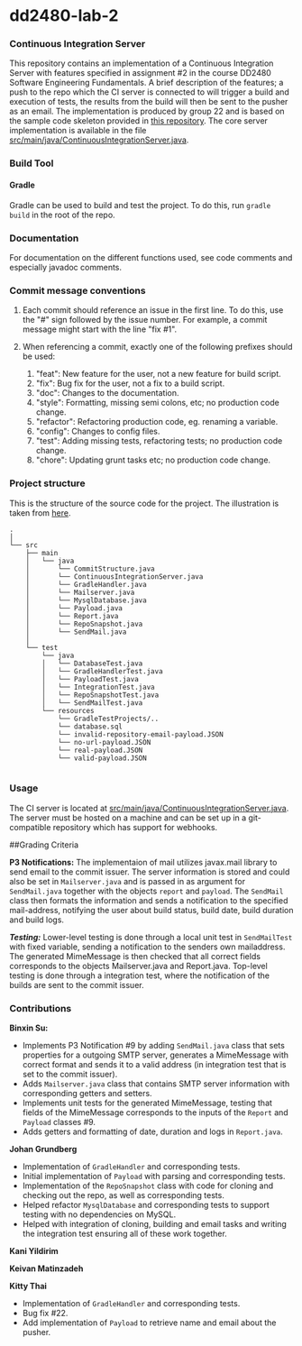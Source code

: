 # dd2480-lab-2
### Continuous Integration Server
This repository contains an implementation of a Continuous Integration Server with features specified in assignment 
\#2 in the course DD2480 Software Engineering Fundamentals. A brief description of the features; a push to the repo which 
the CI server is connected to will trigger a build and execution of tests, the results from the build will then be sent 
to the pusher as an email. The implementation is produced by group 22 and is based on the sample code skeleton provided in 
[this repository](https://github.com/KTH-DD2480/smallest-java-ci). The core server implementation is available in the 
file [src/main/java/ContinuousIntegrationServer.java](src/main/java/ContinuousIntegrationServer.java).

### Build Tool
 
#### Gradle
Gradle can be used to build and test the project. To do this, run `gradle build` in the root of the repo. 

### Documentation
For documentation on the different functions used, see code comments and especially javadoc comments. 

### Commit message conventions
1. Each commit should reference an issue in the first line. To do this, use the "#" sign followed by the issue number. For example, a commit message might start with the line "fix #1". 

2. When referencing a commit, exactly one of the following prefixes should be used: 
    1. "feat": New feature for the user, not a new feature for build script.
    1. "fix": Bug fix for the user, not a fix to a build script.
    1. "doc": Changes to the documentation.
    1. "style": Formatting, missing semi colons, etc; no production code change.
    1. "refactor": Refactoring production code, eg. renaming a variable.
    1. "config": Changes to config files.
    1. "test": Adding missing tests, refactoring tests; no production code change.
    1. "chore": Updating grunt tasks etc; no production code change.


 ### Project structure
 This is the structure of the source code for the project. The illustration is taken from [here](https://stackoverflow.com/questions/41638654/java-project-folder-structure-in-intellij-idea).
 ```
 .
 │  
 └── src
     ├── main
     │   └── java 
     │       └── CommitStructure.java
     │       └── ContinuousIntegrationServer.java
     │       └── GradleHandler.java  
     │       └── Mailserver.java
     │       └── MysqlDatabase.java
     │       └── Payload.java
     │       └── Report.java
     │       └── RepoSnapshot.java
     │       └── SendMail.java
     │   
     └── test
         └── java
         │   └── DatabaseTest.java
         │   └── GradleHandlerTest.java
         │   └── PayloadTest.java
         │   └── IntegrationTest.java
         │   └── RepoSnapshotTest.java
         │   └── SendMailTest.java
         └── resources
             └── GradleTestProjects/..
             └── database.sql
             └── invalid-repository-email-payload.JSON
             └── no-url-payload.JSON
             └── real-payload.JSON
             └── valid-payload.JSON
             
 
 ```

### Usage
The CI server is located at [src/main/java/ContinuousIntegrationServer.java](src/main/java/ContinuousIntegrationServer.java). 
The server must be hosted on a machine and can be set up in a git-compatible repository which has support for webhooks.  

 ##Grading Criteria
 
 **P3 Notifications:**  The implementaion of mail utilizes javax.mail library to send email to the commit issuer.
 The server information is stored and could also be set in `Mailserver.java` and is passed in as argument for `SendMail.java`
 together with the objects `report` and `payload`. The `SendMail` class then formats the information and sends a notification to
 the specified mail-address, notifying the user about build status, build date, build duration and build logs.
 
 ***Testing:*** Lower-level testing is done through a local unit test in `SendMailTest` with fixed variable, sending a notification
 to the senders own mailaddress. The generated MimeMessage is then checked that all correct fields corresponds to the objects Mailserver.java and Report.java.
 Top-level testing is done through a integration test, where the notification of the builds are sent to the commit issuer.

### Contributions

 **Binxin Su:** 
 - Implements P3 Notification #9 by adding `SendMail.java` class that sets properties for a outgoing SMTP server, 
 generates a MimeMessage with correct format and sends it to a valid address (in integration test that is set to the commit issuer).
 - Adds `Mailserver.java` class that contains SMTP server information with corresponding getters and setters.
 - Implements unit tests for the generated MimeMessage, testing that fields of the MimeMessage corresponds to the inputs of the `Report` and 
  `Payload` classes #9.
  - Adds getters and formatting of date, duration and logs in `Report.java`.

**Johan Grundberg**
- Implementation of `GradleHandler` and corresponding tests.
- Initial implementation of `Payload` with parsing and corresponding tests. 
- Implementation of the `RepoSnapshot` class with code for cloning and checking out the repo, as well as corresponding tests. 
- Helped refactor `MysqlDatabase` and corresponding tests to support testing with no dependencies on MySQL. 
- Helped with integration of cloning, building and email tasks and writing the integration test ensuring all of these work together. 

**Kani Yildirim**

**Keivan Matinzadeh**

**Kitty Thai**
- Implementation of `GradleHandler` and corresponding tests.
- Bug fix #22.
- Add implementation of `Payload` to retrieve name and email about the pusher.


 


